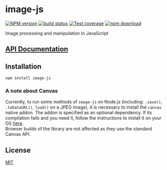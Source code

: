 # image-js

  [![NPM version][npm-image]][npm-url]
  [![build status][travis-image]][travis-url]
  [![Test coverage][codecov-image]][codecov-url]
  [![npm download][download-image]][download-url]

Image processing and manipulation in JavaScript

## [API Documentation](https://image-js.github.io/image-js/)

## Installation

`npm install image-js`

### A note about Canvas

Currently, to run some methods of `image-js` on Node.js (including: `.save()`, `.toDataURL()`, `load()` on a JPEG image), it is necessary to install the `canvas` native addon. The addon is specified as an optional dependency. If its compilation fails and you need it, follow the instructions to install it on your OS [here](https://github.com/Automattic/node-canvas#installation).  
Browser builds of the library are not affected as they use the standard Canvas API.

## License

  [MIT](./LICENSE)

[npm-image]: https://img.shields.io/npm/v/image-js.svg?style=flat-square
[npm-url]: https://www.npmjs.com/package/image-js
[travis-image]: https://img.shields.io/travis/image-js/image-js/master.svg?style=flat-square
[travis-url]: https://travis-ci.org/image-js/image-js
[codecov-image]: https://img.shields.io/codecov/c/github/image-js/image-js.svg?style=flat-square
[codecov-url]: https://codecov.io/gh/image-js/image-js
[download-image]: https://img.shields.io/npm/dm/image-js.svg?style=flat-square
[download-url]: https://www.npmjs.com/package/image-js
 
